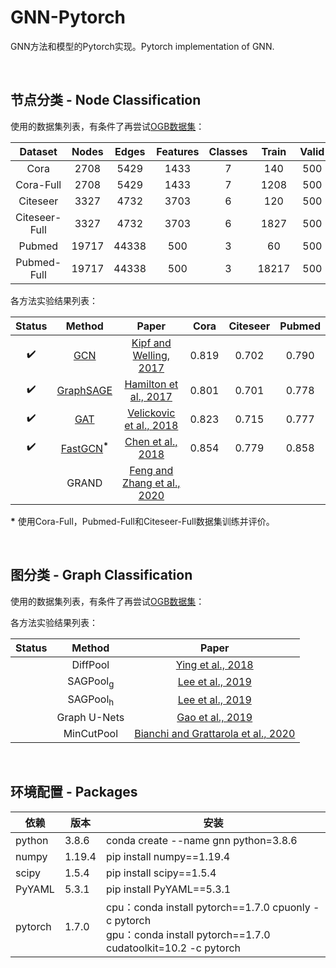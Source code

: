 # GNN-Pytorch
GNN方法和模型的Pytorch实现。Pytorch implementation of GNN.

<br/>

## 节点分类 - Node Classification

使用的数据集列表，有条件了再尝试[OGB数据集](https://github.com/snap-stanford/ogb)：

|    Dataset    | Nodes | Edges | Features | Classes | Train | Valid | Test |
| :-----------: | :---: | :---: | :------: | :-----: | :---: | :---: | :--: |
|     Cora      | 2708  | 5429  |   1433   |    7    |  140  |  500  | 1000 |
|   Cora-Full   | 2708  | 5429  |   1433   |    7    | 1208  |  500  | 1000 |
|   Citeseer    | 3327  | 4732  |   3703   |    6    |  120  |  500  | 1000 |
| Citeseer-Full | 3327  | 4732  |   3703   |    6    | 1827  |  500  | 1000 |
|    Pubmed     | 19717 | 44338 |   500    |    3    |  60   |  500  | 1000 |
|  Pubmed-Full  | 19717 | 44338 |   500    |    3    | 18217 |  500  | 1000 |

各方法实验结果列表：

|        Status        |             Method        |                             Paper                             | Cora  | Citeseer | Pubmed |
| :----------------: | :---------------------------: | :----------------------------------------------------------: | :---: | :------: | :------: |
| :heavy_check_mark: |       [GCN](./Node/GCN)       | [Kipf and Welling, 2017](https://arxiv.org/pdf/1609.02907.pdf) | 0.819 |  0.702   | 0.790 |
| :heavy_check_mark: | [GraphSAGE](./Node/GraphSAGE) | [Hamilton et al., 2017](https://arxiv.org/pdf/1706.02216.pdf) | 0.801 |  0.701   | 0.778 |
| :heavy_check_mark: |       [GAT](./Node/GAT)       | [Velickovic et al., 2018](https://arxiv.org/pdf/1710.10903.pdf) | 0.823 |  0.715   | 0.777 |
| :heavy_check_mark: | [FastGCN](./Node/FastGCN)<sup>**\***</sup> | [Chen et al., 2018](https://arxiv.org/pdf/1801.10247.pdf) | 0.854 | 0.779 | 0.858 |
|  | GRAND | [Feng and Zhang et al., 2020](https://arxiv.org/pdf/2005.11079.pdf) |  |  |  |

**\*** 使用Cora-Full，Pubmed-Full和Citeseer-Full数据集训练并评价。

<br/>

## 图分类 - Graph Classification

使用的数据集列表，有条件了再尝试[OGB数据集](https://github.com/snap-stanford/ogb)：

各方法实验结果列表：

| Status |       Method        |                            Paper                             |
| :----: | :-----------------: | :----------------------------------------------------------: |
|        |      DiffPool       |  [Ying et al., 2018](https://arxiv.org/pdf/1806.08804.pdf)   |
|        | SAGPool<sub>g</sub> |   [Lee et al., 2019](https://arxiv.org/pdf/1904.08082.pdf)   |
|        | SAGPool<sub>h</sub> |   [Lee et al., 2019](https://arxiv.org/pdf/1904.08082.pdf)   |
|        |    Graph U-Nets     |   [Gao et al., 2019](https://arxiv.org/pdf/1905.05178.pdf)   |
|        |     MinCutPool      | [Bianchi and Grattarola et al., 2020](https://arxiv.org/pdf/1907.00481.pdf) |

<br/>

## 环境配置 - Packages

| 依赖    | 版本   | 安装                                                         |
| ------- | ------ | ------------------------------------------------------------ |
| python  | 3.8.6  | conda create --name gnn python=3.8.6                         |
| numpy   | 1.19.4 | pip install numpy==1.19.4                                    |
| scipy   | 1.5.4  | pip install scipy==1.5.4                                     |
| PyYAML  | 5.3.1  | pip install PyYAML==5.3.1                                    |
| pytorch | 1.7.0  | cpu：conda install pytorch\==1.7.0 cpuonly -c pytorch<br/>gpu：conda install pytorch\==1.7.0 cudatoolkit=10.2 -c pytorch |